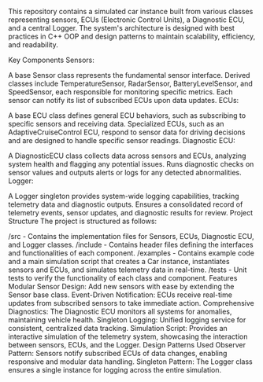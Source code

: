 This repository contains a simulated car instance built from various classes representing sensors, ECUs (Electronic Control Units), a Diagnostic ECU, and a central Logger. The system's architecture is designed with best practices in C++ OOP and design patterns to maintain scalability, efficiency, and readability.

Key Components
Sensors:

A base Sensor class represents the fundamental sensor interface.
Derived classes include TemperatureSensor, RadarSensor, BatteryLevelSensor, and SpeedSensor, each responsible for monitoring specific metrics.
Each sensor can notify its list of subscribed ECUs upon data updates.
ECUs:

A base ECU class defines general ECU behaviors, such as subscribing to specific sensors and receiving data.
Specialized ECUs, such as an AdaptiveCruiseControl ECU, respond to sensor data for driving decisions and are designed to handle specific sensor readings.
Diagnostic ECU:

A DiagnosticECU class collects data across sensors and ECUs, analyzing system health and flagging any potential issues.
Runs diagnostic checks on sensor values and outputs alerts or logs for any detected abnormalities.
Logger:

A Logger singleton provides system-wide logging capabilities, tracking telemetry data and diagnostic outputs.
Ensures a consolidated record of telemetry events, sensor updates, and diagnostic results for review.
Project Structure
The project is structured as follows:

/src - Contains the implementation files for Sensors, ECUs, Diagnostic ECU, and Logger classes.
/include - Contains header files defining the interfaces and functionalities of each component.
/examples - Contains example code and a main simulation script that creates a Car instance, instantiates sensors and ECUs, and simulates telemetry data in real-time.
/tests - Unit tests to verify the functionality of each class and component.
Features
Modular Sensor Design: Add new sensors with ease by extending the Sensor base class.
Event-Driven Notification: ECUs receive real-time updates from subscribed sensors to take immediate action.
Comprehensive Diagnostics: The Diagnostic ECU monitors all systems for anomalies, maintaining vehicle health.
Singleton Logging: Unified logging service for consistent, centralized data tracking.
Simulation Script: Provides an interactive simulation of the telemetry system, showcasing the interaction between sensors, ECUs, and the Logger.
Design Patterns Used
Observer Pattern: Sensors notify subscribed ECUs of data changes, enabling responsive and modular data handling.
Singleton Pattern: The Logger class ensures a single instance for logging across the entire simulation.
